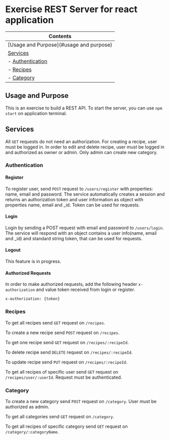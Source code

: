 # Exercise REST Server for react application


| Contents
|---
| [Usage and Purpose](#usage and purpose)
| [Services](#services)
| - [Authentication](#authentication)
| - [Recipes](#recipes)
| - [Category](#category)


## Usage and Purpose

This is an exercise to build a REST API. To start the server, you can use `npm start` on application terminal. 

## Services 

All `GET` requests do not need an authorization.
For creating a recipe, user must be logged in.
In order to edit and delete recipe, user must be logged in and authorized as owner or admin.
Only admin can create new category.

### Authentication

#### Register

To register user, send `POST` request to `/users/register` with properties: name, email and password. The service automatically creates a session and returns an authorization token and user information as object with properties name, email and _id. Token can be used for requests.

#### Login

Login by sending a POST request with email and password to `/users/login`. The service will respond with an object contains a user info(name, email and _id) and standard string token, that can be used for requests.

#### Logout

This feature is in progress.

#### Authorized Requests

In order to make authorized requests, add the following header `x-authorization` and value token received from login or register.

```
x-authorization: {token}
```

### Recipes

To get all recipes send `GET` request on `/recipes`.

To create a new recipe send `POST` request on `/recipes`.

To get one recipe send `GET` request on `/recipes/:recipeId`.

To delete recipe send `DELETE` request on `/recipes/:recipeId`.

To update recipe send `PUT` request on `/recipes/:recipeId`.

To get all recipes of specific user send `GET` request on `/recipes/user/:userId`. Request must be authenticated.

### Category

To create a new category send `POST` request on `/category`. User must be authorized as admin.

To get all categories send `GET` request on `/category`.

To get all recipes of specific category send `GET` request on `/category/:categoryName`.
